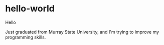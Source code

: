 # hello-world

Hello

Just graduated from Murray State University, and I'm trying to improve my programming skills.
